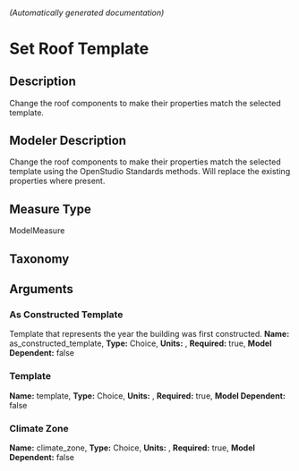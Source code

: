 

###### (Automatically generated documentation)

# Set Roof Template

## Description
Change the roof components to make their properties match the selected template.

## Modeler Description
Change the roof components to make their properties match the selected template using the OpenStudio Standards methods.  Will replace the existing properties where present.

## Measure Type
ModelMeasure

## Taxonomy


## Arguments


### As Constructed Template
Template that represents the year the building was first constructed.
**Name:** as_constructed_template,
**Type:** Choice,
**Units:** ,
**Required:** true,
**Model Dependent:** false

### Template

**Name:** template,
**Type:** Choice,
**Units:** ,
**Required:** true,
**Model Dependent:** false

### Climate Zone

**Name:** climate_zone,
**Type:** Choice,
**Units:** ,
**Required:** true,
**Model Dependent:** false




